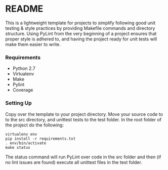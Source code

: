 # README #

This is a lightweight template for projects to simplify following good unit testing & style practices by providing Makefile commands and directory structure. Using PyLint from the very beginning of a project ensures that proper style is adhered to, and having the project ready for unit tests will make them easier to write. 

### Requirements ###

* Python 2.7
* Virtualenv
* Make
* Pylint
* Coverage

### Setting Up ###
Copy over the template to your project directory. Move your source code to to the src directory, and unittest tests to the test folder. In the root folder of the project do the following:
```
virtualenv env
pip install -r requirements.txt
. env/bin/activate
make status
```
The status command will run PyLint over code in the src folder and then (if no lint issues are found) execute all unittest files in the test folder.